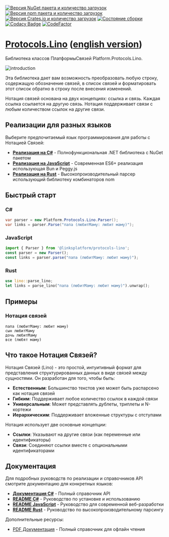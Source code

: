 ﻿[![Версия NuGet пакета и количество загрузок](https://img.shields.io/nuget/v/Platform.Protocols.Lino?label=nuget&style=flat)](https://www.nuget.org/packages/Platform.Protocols.Lino)
[![Версия npm пакета и количество загрузок](https://img.shields.io/npm/v/@linksplatform/protocols-lino?label=npm&style=flat)](https://www.npmjs.com/package/@linksplatform/protocols-lino)
[![Версия Crates.io и количество загрузок](https://img.shields.io/crates/v/platform-lino?label=crates.io&style=flat)](https://crates.io/crates/platform-lino)
[![Состояние сборки](https://github.com/linksplatform/Protocols.Lino/workflows/CD/badge.svg)](https://github.com/linksplatform/Protocols.Lino/actions?workflow=CD)
[![Codacy Badge](https://api.codacy.com/project/badge/Grade/4e7eb0a883e9439280c1097381d46b50)](https://app.codacy.com/gh/linksplatform/Protocols.Lino?utm_source=github.com&utm_medium=referral&utm_content=linksplatform/Protocols.Lino&utm_campaign=Badge_Grade_Settings)
[![CodeFactor](https://www.codefactor.io/repository/github/linksplatform/Protocols.Lino/badge)](https://www.codefactor.io/repository/github/linksplatform/Protocols.Lino)

# [Protocols.Lino](https://github.com/linksplatform/Protocols.Lino) ([english version](README.md))
Библиотека классов ПлатформыСвязей Platform.Protocols.Lino.

![introduction](https://github.com/linksplatform/Documentation/raw/master/doc/Examples/json_xml_lino_comparison/b%26w.png "сравнение json, xml и lino")

Эта библиотека дает вам возможность преобразовать любую строку, содержащую обозначение связей, в список связей и форматировать этот список обратно в строку после внесения изменений.

Нотация связей основана на двух концепциях: ссылка и связь. Каждая ссылка ссылается на другую связь. Нотация поддерживает связи с любым количеством ссылок на другие связи.

## Реализации для разных языков

Выберите предпочитаемый язык программирования для работы с Нотацией Связей:

- **[Реализация на C#](csharp/README.ru.md)** - Полнофункциональная .NET библиотека с NuGet пакетом
- **[Реализация на JavaScript](js/README.ru.md)** - Современная ES6+ реализация использующая Bun и Peggy.js  
- **[Реализация на Rust](rust/README.ru.md)** - Высокопроизводительный парсер использующий библиотеку комбинаторов nom

## Быстрый старт

### C#
```csharp
var parser = new Platform.Protocols.Lino.Parser();
var links = parser.Parse("папа (любитМаму: любит маму)");
```

### JavaScript
```javascript
import { Parser } from '@linksplatform/protocols-lino';
const parser = new Parser();
const links = parser.parse("папа (любитМаму: любит маму)");
```

### Rust
```rust
use lino::parse_lino;
let links = parse_lino("папа (любитМаму: любит маму)").unwrap();
```

## Примеры
### Нотация связей
```
папа (любитМаму: любит маму)
сын любитМаму
дочь любитМаму
все (любят маму)
```
## Что такое Нотация Связей?

Нотация Связей (Lino) - это простой, интуитивный формат для представления структурированных данных в виде связей между сущностями. Он разработан для того, чтобы быть:

- **Естественным**: Большинство текстов уже может быть распарсено как нотация связей
- **Гибким**: Поддерживает любое количество ссылок в каждой связи  
- **Универсальным**: Может представлять дублеты, триплеты и N-кортежи
- **Иерархическим**: Поддерживает вложенные структуры с отступами

Нотация использует две основные концепции:
- **Ссылки**: Указывают на другие связи (как переменные или идентификаторы)
- **Связи**: Соединяют ссылки вместе с опциональными идентификаторами

## Документация

Для подробных руководств по реализации и справочников API смотрите документацию для конкретных языков:

- **[Документация C#](https://linksplatform.github.io/Protocols.Lino/csharp/api/Platform.Protocols.Lino.html)** - Полный справочник API
- **[README C#](csharp/README.ru.md)** - Руководство по установке и использованию
- **[README JavaScript](js/README.ru.md)** - Руководство для современной веб-разработки  
- **[README Rust](rust/README.ru.md)** - Руководство по высокопроизводительному парсингу

Дополнительные ресурсы:
- [PDF Документация](https://linksplatform.github.io/Protocols.Lino/csharp/Platform.Protocols.Lino.pdf) - Полный справочник для офлайн чтения
